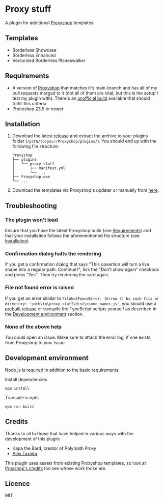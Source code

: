 # Proxy stuff

A plugin for additional [Proxyshop](https://github.com/Investigamer/Proxyshop) templates.

## Templates

- Borderless Showcase
- Borderless Enhanced
- Vectorized Borderless Planeswalker

## Requirements

- A version of [Proxyshop](https://github.com/Investigamer/Proxyshop) that matches it's main-branch and has all of my pull requests merged to it (not all of them are vital, but this is the setup I test my plugin with). There's an [unofficial build](https://github.com/alex-taxiera/Proxyshop/releases) available that should fulfill this criteria.
- Photoshop 23.5 or newer

## Installation

1. Download the latest [release](https://github.com/pappnu/proxy_stuff/releases) and extract the archive to your plugins folder (`/path/to/your/Proxyshop/plugins/`). You should end up with the following file structure:
   ```
   Proxyshop
   ├── plugins
   │   └── proxy_stuff
   │       ├── manifest.yml
   │       └── ...
   ├── Proxyshop.exe
   └── ...
   ```
2. Download the templates via Proxyshop's updater or manually from [here](https://drive.google.com/drive/folders/1Q4JgzLOWCocjh56MKTfHgSPGMS-QQtOL).

## Troubleshooting

### The plugin won't load

Ensure that you have the latest Proxyshop build (see [Requirements](#requirements)) and that your installation follows the aforementioned file structure (see [Installation](#installation)).

### Confirmation dialog halts the rendering

If you get a confirmation dialog that says "This opeartion will turn a live shape into a regular path. Continue?", tick the "Don't show again" checkbox and press "Yes". Then try rendering the card again.

### File not found error is raised

If you get an error similar to `FileNotFoundError: [Errno 2] No such file or directory: 'path\to\proxy_stuff\dist\<some_name>.js'`, you should use a [prebuilt release](https://github.com/pappnu/proxy_stuff/releases) or transpile the TypeScript scripts yourself as described in the [Development environment](#development-environment) section.

### None of the above help

You could open an issue. Make sure to attach the error log, if one exists, from Proxyshop to your issue.

## Development environment

Node.js is required in addition to the basic requirements.

Install dependencies

```
npm install
```

Transpile scripts

```
npm run build
```

## Credits

Thanks to all to those that have helped in various ways with the development of this plugin:

- Kapa the Bard, creator of Polymath Proxy
- [Alex Taxiera](https://github.com/alex-taxiera)

This plugin uses assets from existing Proxyshop templates, so look at [Proxshop's credits](https://github.com/Investigamer/Proxyshop#-credits) too see whose work those are.

## Licence

MIT

